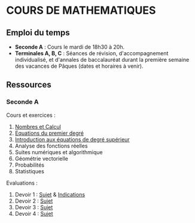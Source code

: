 # COURS DE MATHEMATIQUES

## Emploi du temps

- **Seconde A** : Cours le mardi de 18h30 à 20h. 
- **Terminales A, B, C** : Séances de révision, d'accompagnement individualisé, et d'annales de baccalauréat durant la première semaine des vacances de Pâques (dates et horaires à venir). 

## Ressources

### Seconde A

Cours et exercices : 

  1) [Nombres et Calcul](/math/2A/ch1/ch1.pdf)<br>
  2) [Equations du premier degré](/math/2A/ch2/ch2.pdf)<br>
  3) [Introduction aux équations de degré supérieur](/math/2A/ch3/ch3.pdf)<br>
  4) Analyse des fonctions réelles<br>
  5) Suites numériques et algorithmique<br>
  6) Géométrie vectorielle<br>
  7) Probabilités<br>
  8) Statistiques<br>

Evaluations : 

  1) Devoir 1 : [Sujet](/math/2A/ch1/Devoir1_sujet.pdf) & [Indications](/math/2A/ch1/Devoir1_indications.pdf)<br>
  2) Devoir 2 : [Sujet](/math/2A/ch2/devoir2.pdf)<br>
  3) Devoir 3 : [Sujet](/math/2A/ch3/Interro_maths1.pdf)<br>
  4) Devoir 4 : [Sujet](/math/2A/ch4/devoir4.pdf)<br>
